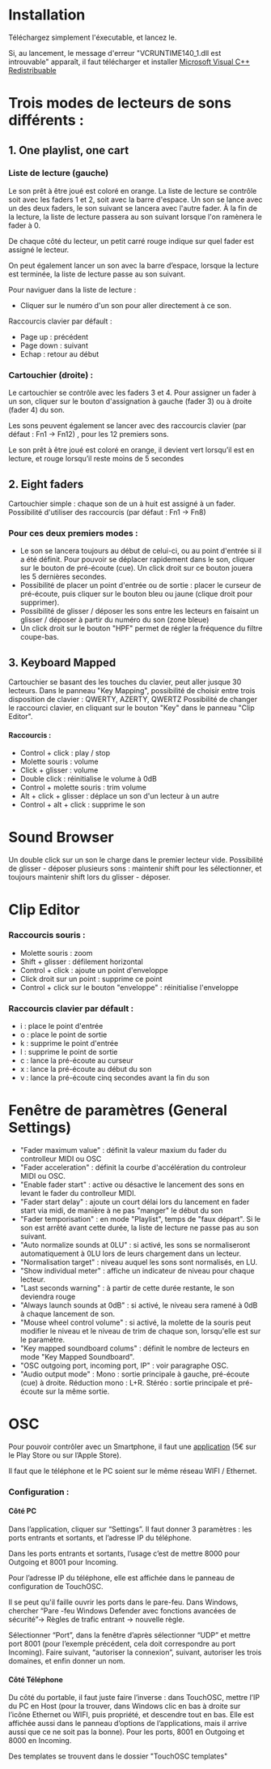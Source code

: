 # Installation
Téléchargez simplement l'éxecutable, et lancez le.

Si, au lancement, le message d'erreur "VCRUNTIME140_1.dll est introuvable" apparaît, il faut télécharger et installer [Microsoft Visual C++ Redistribuable](https://aka.ms/vs/17/release/vc_redist.x64.exe)
# Trois modes de lecteurs de sons différents :
## 1. **One playlist, one cart**
### Liste de lecture (gauche)
Le son prêt à être joué est coloré en orange.
La liste de lecture se contrôle soit avec les faders 1 et 2, soit avec la barre d'espace. Un son se lance avec un des deux
faders, le son suivant se lancera avec l'autre fader. À la fin de la lecture, la liste de lecture passera au son suivant
lorsque l'on ramènera le fader à 0.

De chaque côté du lecteur, un petit carré rouge indique sur quel fader est assigné le lecteur.

On peut également lancer un son avec la barre d’espace, lorsque la lecture est terminée, la liste de lecture passe au
son suivant.

Pour naviguer dans la liste de lecture :
* Cliquer sur le numéro d'un son pour aller directement à ce son.

Raccourcis clavier par défault : 
* Page up : précédent
* Page down : suivant 
* Echap : retour au début

### Cartouchier (droite) :
Le cartouchier se contrôle avec les faders 3 et 4. Pour assigner un fader à un son, cliquer sur le bouton d'assignation
à gauche (fader 3) ou à droite (fader 4) du son.

Les sons peuvent également se lancer avec des raccourcis clavier (par défaut : Fn1 -> Fn12) , pour les 12 premiers sons. 

Le son prêt à être joué est coloré en orange, il devient vert lorsqu’il est en lecture, et rouge lorsqu’il reste moins de 5
secondes

## 2. Eight faders

Cartouchier simple : chaque son de un à huit est assigné à un fader. Possibilité d'utiliser des raccourcis (par défaut : Fn1 -> Fn8)

### Pour ces deux premiers modes :
* Le son se lancera toujours au début de celui-ci, ou au point d'entrée si il a été définit. Pour pouvoir se déplacer rapidement dans le son, cliquer sur le bouton de pré-écoute (cue). Un click droit sur ce bouton jouera les 5 dernières secondes.
* Possibilité de placer un point d'entrée ou de sortie : placer le curseur de pré-écoute, puis cliquer sur le  bouton bleu ou jaune (clique droit pour supprimer).
* Possibilité de glisser / déposer les sons entre les lecteurs en faisaint un glisser / déposer à partir du numéro du son (zone bleue)
* Un click droit sur le bouton "HPF" permet de régler la fréquence du filtre coupe-bas.

## 3. Keyboard Mapped
Cartouchier se basant des les touches du clavier, peut aller jusque 30 lecteurs.
Dans le panneau "Key Mapping", possibilité de choisir entre trois disposition de clavier : QWERTY, AZERTY, QWERTZ
Possibilité de changer le raccourci clavier, en cliquant sur le bouton "Key" dans le panneau "Clip Editor".
#### Raccourcis :
* Control + click : play / stop
* Molette souris : volume
* Click + glisser : volume
* Double click : réinitialise le volume à 0dB
* Control + molette souris : trim volume
* Alt + click + glisser : déplace un son d'un lecteur à un autre
* Control + alt + click : supprime le son

# Sound Browser
Un double click sur un son le charge dans le premier lecteur vide.
Possibilité de glisser - déposer plusieurs sons : maintenir shift pour les sélectionner, et toujours maintenir shift lors du glisser - déposer.

# Clip Editor

### Raccourcis souris :
* Molette souris : zoom
* Shift + glisser : défilement horizontal
* Control + click : ajoute un point d'enveloppe
* Click droit sur un point : supprime ce point
* Control + click sur le bouton "enveloppe" : réinitialise l'enveloppe

### Raccourcis clavier par défault :
* i : place le point d'entrée
* o : place le point de sortie
* k : supprime le point d'entrée
* l : supprime le point de sortie
* c : lance la pré-écoute au curseur
* x : lance la pré-écoute au début du son
* v : lance la pré-écoute cinq secondes avant la fin du son

# Fenêtre de paramètres (General Settings)
* "Fader maximum value" : définit la valeur maxium du fader du controlleur MIDI ou OSC
* "Fader acceleration" : définit la courbe d'accélération du controleur MIDI ou OSC.
* "Enable fader start" : active ou désactive le lancement des sons en levant le fader du controlleur MIDI.
* "Fader start delay" : ajoute un court délai lors du lancement en fader start via midi, de manière à ne pas "manger" le début du son
* "Fader temporisation" : en mode "Playlist", temps de "faux départ". Si le son est arrêté avant cette durée, la liste de lecture ne passe pas au son suivant.
* "Auto normalize sounds at 0LU" : si activé, les sons se normaliseront automatiquement à 0LU lors de leurs chargement dans un lecteur.
* "Normalisation target" : niveau auquel les sons sont normalisés, en LU.
* "Show individual meter" : affiche un indicateur de niveau pour chaque lecteur.
* "Last seconds warning" : à partir de cette durée restante, le son deviendra rouge
* "Always launch sounds at 0dB" : si activé, le niveau sera ramené à 0dB à chaque lancement de son.
* "Mouse wheel control volume" : si activé, la molette de la souris peut modifier le niveau et le niveau de trim de chaque son, lorsqu'elle est sur le paramètre.
* "Key mapped soundboard colums" : définit le nombre de lecteurs en mode "Key Mapped Soundboard".
* "OSC outgoing port, incoming port, IP" : voir paragraphe OSC.
* "Audio output mode" : Mono : sortie principale à gauche, pré-écoute (cue) à droite. Réduction mono : L+R. Stéréo : sortie principale et pré-écoute sur la même sortie.

# OSC
Pour pouvoir contrôler avec un Smartphone, il faut une [application](https://hexler.net/touchosc-mk1) (5€ sur le Play Store ou sur l’Apple Store).

Il faut que le téléphone et le PC soient sur le même réseau WIFI / Ethernet.

### Configuration :
#### Côté PC
Dans l’application, cliquer sur “Settings”. Il faut donner 3 paramètres : les ports entrants et sortants, et l’adresse IP du téléphone.

Dans les ports entrants et sortants, l’usage c’est de mettre 8000 pour Outgoing et 8001 pour Incoming.

Pour l’adresse IP du téléphone, elle est affichée dans le panneau de configuration de TouchOSC.

Il se peut qu'il faille ouvrir les ports dans le pare-feu. Dans Windows, chercher “Pare -feu Windows Defender avec fonctions avancées de sécurité”-> Règles de trafic entrant -> nouvelle règle.

Sélectionner “Port”, dans la fenêtre d’après sélectionner “UDP” et mettre port 8001 (pour l’exemple précédent, cela doit correspondre au port Incoming). Faire suivant, “autoriser la connexion”, suivant, autoriser les trois domaines, et enfin donner un nom.

#### Côté Téléphone
Du côté du portable, il faut juste faire l’inverse : dans TouchOSC, mettre l’IP du PC en Host (pour la trouver, dans Windows clic en bas à droite sur l’icône Ethernet ou WIFI, puis propriété, et descendre tout en bas. Elle est affichée aussi dans le panneau d’options de l’applications, mais il arrive aussi que ce ne soit pas la bonne). Pour les ports, 8001 en Outgoing et 8000 en Incoming.

Des templates se trouvent dans le dossier "TouchOSC templates"

